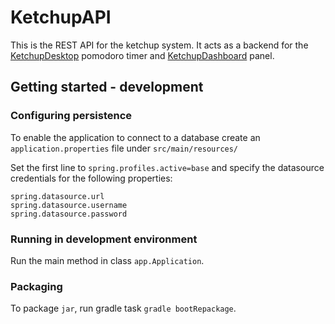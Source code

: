 # KetchupAPI

This is the REST API for the ketchup system. 
It acts as a backend for the 
[KetchupDesktop](https://github.com/softish/KetchupDesktop) pomodoro timer 
and [KetchupDashboard](https://github.com/softish/KetchupDashboard) panel.

## Getting started - development

### Configuring persistence
To enable the application to connect to a database 
create an `application.properties` file under
`src/main/resources/`

Set the first line to `spring.profiles.active=base` 
and specify the datasource credentials for the following properties:

    spring.datasource.url
    spring.datasource.username
    spring.datasource.password

### Running in development environment
Run the main method in class `app.Application`.

### Packaging
To package `jar`, run gradle task `gradle bootRepackage`. 

